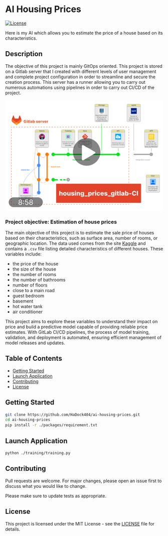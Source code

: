 # AI Housing Prices

[![License](https://img.shields.io/badge/license-MIT-blue.svg)](LICENSE)

Here is my AI which allows you to estimate the price of a house based on its characteristics.   

## Description  

The objective of this project is mainly GitOps oriented. This project is stored on a Gitlab server that I created with different levels of user management and complete project configuration in order to streamline and secure the creation process. This server has a runner allowing you to carry out numerous automations using pipelines in order to carry out CI/CD of the project.  

[![Vidéo du projet](./documentation/image1.png)](https://www.youtube.com/watch?v=_tmrvwVn-Ps)

### Project objective: Estimation of house prices

The main objective of this project is to estimate the sale price of houses based on their characteristics, such as surface area, number of rooms, or geographic location. The data used comes from the site [Kaggle](https://www.kaggle.com/datasets/yasserh/housing-prices-dataset/data) and contains a `.csv` file listing detailed characteristics of different houses. These variables include:  

- the price of the house
- the size of the house
- the number of rooms
- the number of bathrooms
- number of floors
- close to a main road
- guest bedroom
- basement
- hot water tank
- air conditioner  

This project aims to explore these variables to understand their impact on price and build a predictive model capable of providing reliable price estimates. With GitLab CI/CD pipelines, the process of model training, validation, and deployment is automated, ensuring efficient management of model releases and updates.  

## Table of Contents

- [Getting Started](#Getting-Started)
- [Launch Application](#Launch-Application)
- [Contributing](#Contributing)
- [License](#License)  

## Getting Started   

```bash
git clone https://github.com/HaDock404/ai-housing-prices.git
cd ai-housing-prices
pip install -r ./packages/requirement.txt
```  

## Launch Application   

```bash
python ./training/training.py
```  

## Contributing

Pull requests are welcome. For major changes, please open an issue first
to discuss what you would like to change.

Please make sure to update tests as appropriate.

## License  

This project is licensed under the MIT License - see the [LICENSE](./LICENSE) file for details.